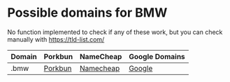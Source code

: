 # Possible domains for BMW

No function implemented to check if any of these work, but you can check manually with https://tld-list.com/

| Domain | Porkbun | NameCheap | Google Domains |
|---|---|---|---|
| .bmw | [Porkbun](https://porkbun.com/checkout/search?prb=e814663da1&tlds=&idnLanguage=&search=search&q=.bmw) | [Namecheap](https://www.namecheap.com/domains/registration/results/?domain=.bmw) | [Google](https://domains.google.com/registrar/search?searchTerm=.bmw) |
